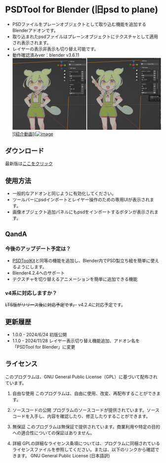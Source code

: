 # PSDTool for Blender (旧psd to plane)
- PSDファイルをプレーンオブジェクトとして取り込む機能を追加するBlenderアドオンです。
- 取り込まれたpsdファイルはプレーンオブジェクトにテクスチャとして適用され表示されます。
- レイヤーの表示非表示も切り替え可能です。
- 動作確認済みver：blender v3.6.11
![利用の様子](readme2.png)
[![紹介動画](![image](https://github.com/user-attachments/assets/7dc2182d-ed10-4f62-9edf-00ac9df117ed)](https://www.youtube.com/watch?v=J2tT6LREttw)

## ダウンロード
最新版は[ここをクリック](https://github.com/laTH380/PSDToolKit-for-blender/releases/download/v1.1.0/PSDTool_for_Blender_1.1.0.zip)

## 使用方法
- 一般的なアドオンと同じように有効化してください。
- ツールバーにpsdインポートとレイヤー操作のための専用UIが表示されます。
- 画像オブジェクト追加パネルにもpsdをインポートするボタンが表示されます。

## QandA
### 今後のアップデート予定は？
- [PSDToolKit](https://oov.github.io/aviutl_psdtoolkit/index.html)と同等の機能を追加し、Blender内でPSD製立ち絵を簡単に使えるようにします。
- Blender4.2.4へのサポート
- テクスチャを切り替えるアニメーションを簡単に追加できる機能
### v4系に対応しますか？
~~LTS版がリリース後に対応予定です。~~ v4.2.4に対応予定です。

## 更新履歴
- 1.0.0 - 2024/6/24 初版公開
- 1.1.0 - 2024/11/28 レイヤー表示切り替え機能追加、アドオン名を「PSDTool for Blender」に変更

## ライセンス
このプログラムは、GNU General Public License（GPL）に基づいて配布されています。

1. 自由な使用
このプログラムは、自由に使用、改変、再配布することができます。

2. ソースコードの公開
プログラムのソースコードが提供されています。ソースコードを入手し、内容を確認したり、修正したりすることができます。

3. 無保証
このプログラムは無保証で提供されています。商業利用や特定の目的への適合性についての保証はありません。

4. 詳細
GPLの詳細なライセンス条項については、プログラムに同梱されているライセンスファイルを参照してください。または、以下のリンクから確認できます。
GNU General Public License (日本語訳)
